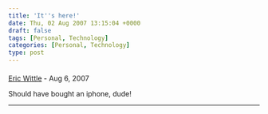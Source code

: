 ```yaml
---
title: 'It''s here!'
date: Thu, 02 Aug 2007 13:15:04 +0000
draft: false
tags: [Personal, Technology]
categories: [Personal, Technology]
type: post
---
```



#### 
[Eric Wittle]( "ericwjunk@Wittle.net") - <time datetime="2007-08-11 13:00:46">Aug 6, 2007</time>

Should have bought an iphone, dude!
<hr />
